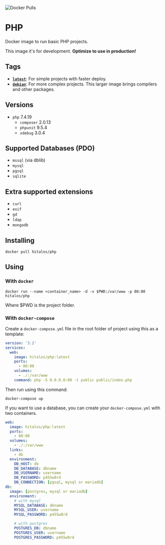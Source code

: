 ![Docker Pulls](https://img.shields.io/docker/pulls/hitalos/php.svg)

# PHP

Docker image to run basic PHP projects.

This image it's for development. **Optimize to use in production!**

## Tags

* [**`latest`**](https://github.com/hitalos/php/blob/master/Dockerfile): For simple projects with faster deploy.
* [**`debian`**](https://github.com/hitalos/php/blob/debian/Dockerfile): For more complex projects. This larger image brings compilers and other packages.

## Versions

* `php` 7.4.19
  * `composer` 2.0.13
  * `phpunit` 9.5.4
  * `xdebug` 3.0.4

## Supported Databases (**PDO**)

* `mssql` (via dblib)
* `mysql`
* `pgsql`
* `sqlite`

## Extra supported extensions

* `curl`
* `exif`
* `gd`
* `ldap`
* `mongodb`

## Installing

```shell
docker pull hitalos/php
```

## Using

### With `docker`

```shell
docker run --name <container_name> -d -v $PWD:/var/www -p 80:80 hitalos/php
```

Where $PWD is the project folder.

### With `docker-compose`

Create a `docker-compose.yml` file in the root folder of project using this as a template:

```yml
version: '3.2'
services:
  web:
    image: hitalos/php:latest
    ports:
      - 80:80
    volumes:
      - ./:/var/www
    command: php -S 0.0.0.0:80 -t public public/index.php
```

Then run using this command:

```shell
docker-compose up
```

If you want to use a database, you can create your `docker-compose.yml` with two containers.

```yml
web:
  image: hitalos/php:latest
  ports:
    - 80:80
  volumes:
    - ./:/var/www
  links:
    - db
  environment:
    DB_HOST: db
    DB_DATABASE: dbname
    DB_USERNAME: username
    DB_PASSWORD: p455w0rd
    DB_CONNECTION: [pgsql, mysql or mariadb]
db:
  image: [postgres, mysql or mariadb]
  environment:
    # with mysql
    MYSQL_DATABASE: dbname
    MYSQL_USER: username
    MYSQL_PASSWORD: p455w0rd

    # with postgres
    POSTGRES_DB: dbname
    POSTGRES_USER: username
    POSTGRES_PASSWORD: p455w0rd
```
